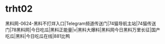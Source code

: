 # trht02
黑料网-0624-黑料不打烊入口|Telegram频道传送门|74猫导航主站|74猫传送门|78黑料网|今日吃瓜|黑料正能量|v|黑料大爆料|黑料网今日黑料万里长征|国产吃瓜|黑料|今日吃瓜在线|881比鸭
